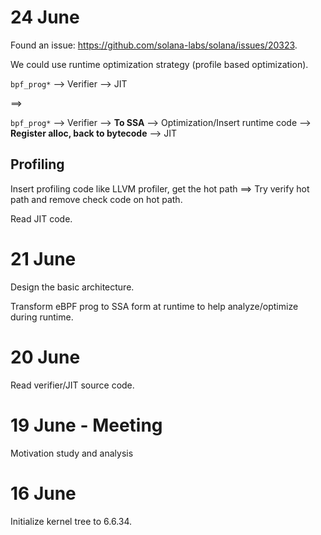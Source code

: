 # 24 June

Found an issue: https://github.com/solana-labs/solana/issues/20323.

We could use runtime optimization strategy (profile based optimization).

`bpf_prog*` --> Verifier --> JIT

==>

`bpf_prog*` --> Verifier --> **To SSA** --> Optimization/Insert runtime code --> **Register alloc, back to bytecode** --> JIT

## Profiling

Insert profiling code like LLVM profiler, get the hot path ==> Try verify hot path and remove check code on hot path.

Read JIT code.

# 21 June

Design the basic architecture.

Transform eBPF prog to SSA form at runtime to help analyze/optimize during runtime.

# 20 June

Read verifier/JIT source code.

# 19 June - Meeting

Motivation study and analysis

# 16 June

Initialize kernel tree to 6.6.34.
